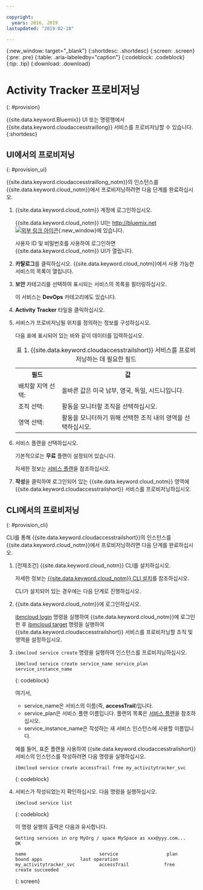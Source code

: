 ```yaml
---

copyright:
  years: 2016, 2019
lastupdated: "2019-02-18"

---
```


{:new_window: target="_blank"}
{:shortdesc: .shortdesc}
{:screen: .screen}
{:pre: .pre}
{:table: .aria-labeledby="caption"}
{:codeblock: .codeblock}
{:tip: .tip}
{:download: .download}



# Activity Tracker 프로비저닝
{: #provision}

{{site.data.keyword.Bluemix}} UI 또는 명령행에서 {{site.data.keyword.cloudaccesstraillong}} 서비스를 프로비저닝할 수 있습니다.
{:shortdesc}


## UI에서의 프로비저닝
{: #provision_ui}

{{site.data.keyword.cloudaccesstraillong_notm}}의 인스턴스를 {{site.data.keyword.cloud_notm}}에서 프로비저닝하려면 다음 단계를 완료하십시오.

1. {{site.data.keyword.cloud_notm}} 계정에 로그인하십시오.

    {{site.data.keyword.cloud_notm}} UI는 [http://bluemix.net ![외부 링크 아이콘](../../../icons/launch-glyph.svg "외부 링크 아이콘")](http://bluemix.net){:new_window}에 있습니다.
    
	사용자 ID 및 비밀번호를 사용하여 로그인하면 {{site.data.keyword.cloud_notm}} UI가 열립니다.

2. **카탈로그**를 클릭하십시오. {{site.data.keyword.cloud_notm}}에서 사용 가능한 서비스의 목록이 열립니다.

3. **보안** 카테고리를 선택하여 표시되는 서비스의 목록을 필터링하십시오.

    이 서비스는 **DevOps** 카테고리에도 있습니다.

4. **Activity Tracker** 타일을 클릭하십시오.

5. 서비스가 프로비저닝될 위치를 정의하는 정보를 구성하십시오. 

    다음 표에 표시되어 있는 바와 같이 데이터를 입력하십시오. 

    <table>
	  <caption>표 1. {{site.data.keyword.cloudaccesstrailshort}} 서비스를 프로비저닝하는 데 필요한 필드</caption>
	  <tr>
	    <th>필드</th>
		<th>값</th>
	  </tr>
	  <tr>
	    <td>배치할 지역 선택:</td>
		<td>올바른 값은 미국 남부, 영국, 독일, 시드니입니다.</td>
	  </tr>
	  <tr>
	    <td>조직 선택:</td>
		<td>활동을 모니터할 조직을 선택하십시오.</td>
	  </tr>
	  <tr>
	    <td>영역 선택:</td>
		<td>활동을 모니터하기 위해 선택한 조직 내의 영역을 선택하십시오.</td>
	  </tr>
	</table>

6. 서비스 플랜을 선택하십시오. 

    기본적으로는 **무료** 플랜이 설정되어 있습니다.

    자세한 정보는 [서비스 플랜](/docs/services/cloud-activity-tracker/how-to/change_plan.html#change_plan)을 참조하십시오.
	
7. **작성**을 클릭하여 로그인되어 있는 {{site.data.keyword.cloud_notm}} 영역에 {{site.data.keyword.cloudaccesstrailshort}} 서비스를 프로비저닝하십시오.
  
 

## CLI에서의 프로비저닝
{: #provision_cli}

CLI를 통해 {{site.data.keyword.cloudaccesstrailshort}}의 인스턴스를 {{site.data.keyword.cloud_notm}}에서 프로비저닝하려면 다음 단계를 완료하십시오.

1. [전제조건] {{site.data.keyword.cloud_notm}} CLI를 설치하십시오.

   자세한 정보는 [{{site.data.keyword.cloud_notm}} CLI 설치](/docs/cli?topic=cloud-cli-ibmcloud-cli#ibmcloud-cli)를 참조하십시오.
   
   CLI가 설치되어 있는 경우에는 다음 단계로 진행하십시오.
    
2. {{site.data.keyword.cloud_notm}}에 로그인하십시오. 

    [ibmcloud login](/docs/cli/reference/ibmcloud/bx_cli.html#ibmcloud_login) 명령을 실행하여 {{site.data.keyword.cloud_notm}}에 로그인한 후 [ibmcloud target](/docs/cli/reference/ibmcloud/bx_cli.html#ibmcloud_target) 명령을 실행하여 {{site.data.keyword.cloudaccesstrailshort}} 서비스를 프로비저닝할 조직 및 영역을 설정하십시오.
	
3. `ibmcloud service create` 명령을 실행하여 인스턴스를 프로비저닝하십시오.

    ```
	ibmcloud service create service_name service_plan service_instance_name
	```
	{: codeblock}
	
	여기서,
	
	* service_name은 서비스의 이름(즉, **accessTrail**)입니다.
	* service_plan은 서비스 플랜 이름입니다. 플랜의 목록은 [서비스 플랜](/docs/services/cloud-activity-tracker/activity_tracker_ov.html#activity_tracker_ov_plan)을 참조하십시오.
	* service_instance_name은 작성하는 새 서비스 인스턴스에 사용할 이름입니다.

	예를 들어, 표준 플랜을 사용하여 {{site.data.keyword.cloudaccesstrailshort}} 서비스의 인스턴스를 작성하려면 다음 명령을 실행하십시오.
	
	```
	ibmcloud service create accessTrail free my_activitytracker_svc
	```
	{: codeblock}
	
4. 서비스가 작성되었는지 확인하십시오. 다음 명령을 실행하십시오.

    ```	
	ibmcloud service list
	```
	{: codeblock}
	
	이 명령 실행의 출력은 다음과 유사합니다.
	
	```
    Getting services in org MyOrg / space MySpace as xxx@yyy.com...
    OK
    
    name                           service                  plan                   bound apps              last operation
    my_activitytracker_svc         accessTrail             free                                            create succeeded
	```
	{: screen}

	




